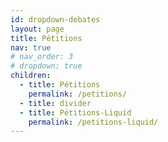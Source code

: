 ```yaml
---
id: dropdown-debates
layout: page
title: Pétitions
nav: true
# nav_order: 3
# dropdown: true
children:
  - title: Pétitions
    permalink: /petitions/
  - title: divider
  - title: Pétitions-Liquid
    permalink: /petitions-liquid/
---
```

